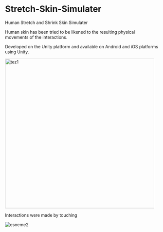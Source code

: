 # Stretch-Skin-Simulater
Human Stretch and Shrink Skin Simulater


Human skin has been tried to be likened to the resulting physical movements of the interactions.

Developed on the Unity platform and available on Android and iOS platforms using Unity.

<img width="490" alt="tez1" src="https://cloud.githubusercontent.com/assets/16038377/22784868/d27d8660-eee2-11e6-863b-a7cfe89147f6.png">

Interactions were made by touching

![esneme2](https://cloud.githubusercontent.com/assets/16038377/22785126/0a9fc340-eee4-11e6-89fa-c6777c450334.jpg)

